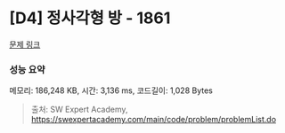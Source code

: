 # [D4] 정사각형 방 - 1861 

[문제 링크](https://swexpertacademy.com/main/code/problem/problemDetail.do?contestProbId=AV5LtJYKDzsDFAXc) 

### 성능 요약

메모리: 186,248 KB, 시간: 3,136 ms, 코드길이: 1,028 Bytes



> 출처: SW Expert Academy, https://swexpertacademy.com/main/code/problem/problemList.do